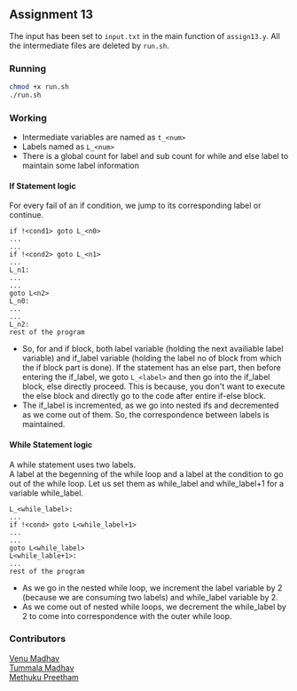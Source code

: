## Assignment 13

The input has been set to `input.txt` in the main function of `assign13.y`.
All the intermediate files are deleted by `run.sh`.

### Running
```bash
chmod +x run.sh
./run.sh
```

### Working
- Intermediate variables are named as `t_<num>`
- Labels named as `L_<num>`
- There is a global count for label and sub count for while and else label to maintain some label information

#### If Statement logic
For every fail of an if condition, we jump to its corresponding label or continue.
```
if !<cond1> goto L_<n0>
...
...
if !<cond2> goto L_<n1>
...
L_n1:
...
...
goto L<n2>
L_n0:
...
...
L_n2:
rest of the program
```
- So, for and if block, both label variable (holding the next availiable label variable) and if_label variable (holding the label no of block from which the if block part is done). If the statement has an else part, then before entering the if_label, we goto `L_<label>` and then go into the if_label block, else directly proceed. This is because, you don't want to execute the else block and directly go to the code after entire if-else block.</br>
- The if_label is incremented, as we go into nested ifs and decremented as we come out of them. So, the correspondence between labels is maintained.  

#### While Statement logic
A while statement uses two labels.  
A label at the begenning of the while loop and a label at the condition to go out of the while loop. Let us set them as while_label and while_label+1 for a variable while_label.  
```
L_<while_label>:
...
if !<cond> goto L<while_label+1>
...
...
goto L<while_label>
L<while_lable+1>:
...
rest of the program
```
- As we go in the nested while loop, we increment the label variable by 2 (because we are consuming two labels) and while_label variable by 2.  
- As we come out of nested while loops, we decrement the while_label by 2 to come into correspondence with the outer while loop.   

### Contributors
[Venu Madhav](https://github.com/venu22499)</br>
[Tummala Madhav](https://github.com/MadhavChoudhary)</br>
[Methuku Preetham](https://github.com/methuku123)    
